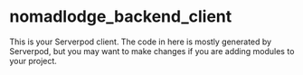 # nomadlodge_backend_client

This is your Serverpod client. The code in here is mostly generated by
Serverpod, but you may want to make changes if you are adding modules to your
project.
